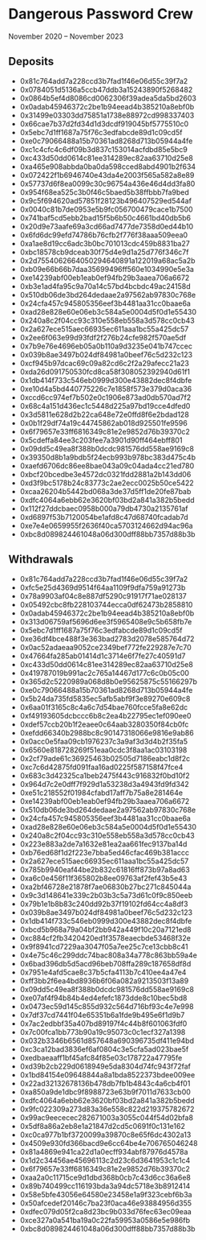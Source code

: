 # Dangerous Password Crew

November 2020 – November 2023

## Deposits

- 0x81c764add7a228ccd3b7fad1f46e06d55c39f7a2
- 0x0784051d5136a5ccb47ddb3a15243890f5268482
- 0x0864b5ef4d8086cd0062306f39adea5da5bd2603
- 0x0adab45946372c2be1b94eead4b385210a8ebf0b
- 0x31499e03303dd75851a1738e88972cd998337403
- 0x66cae7b37d2fd34d1d3dcdf919045bf5775510c0
- 0x5ebc7d1ff1687a75f76c3edfabcde89d1c09cd5f
- 0xe0c79066488a15b70361ad8268d713b05944a4fe
- 0xc1c4cfc4c6df09b3d837c153014acfdbd85e5bc9
- 0xc433d50dd0614c81ee314289ec82aa63710d25e8
- 0xa465e908abbda0ba0da598cced8abd4901b2f634
- 0x072422f1b6946740e43da4e2003f565a582a8e89
- 0x57737d6f8ea0099c30c96754a436e46d4dd3fa80
- 0x954f68ea525c3b0f46c5baed5b38ffbbb7fa9bed
- 0x9c5f694620ad57851f28123b496407529ed544af
- 0x0040c81b7de0953e5b9fc056700479cace1b7500
- 0x741baf5cd5ebb2bad15f5b6b50c4661bd40db5b6
- 0x20d9e73aafe69a3cd66ad7477de7358d0ed44b10
- 0x6fd6dc99efd74786b76cfb2f776f38aaa509eea0
- 0xa1ae8d19cc6adc3b0bc701013cdc459b8831ba27
- 0xbc18578cb9dceab30f75d4e9d1a25d776f346c7f
- 0x2d7554062664050294640891a122019a68ac5a2b
- 0xb09e66b66b7daa35699496ff560e1034990e5e3a
- 0xe14239abf00eb1eab0ef94fb29b3aaea706a6672
- 0xb3e1ad4fa95c9a70a14c57bd4bcbdc49ac24158d
- 0x510db06de3bd264dedaae2a97562ab97830c768e
- 0x24cfa457c945805356eef3b4481aa31cc0baae6a
- 0xad28e828e60e06eb3c584a5e0004d5f0d1e55430
- 0x240a8c2f04cc93c310e558eb558a3d578cc0cb43
- 0x2a627ece515aec66935ec611aaa1bc55a425dc57
- 0x2ee6f063e99d93fdf2f276b24cfe982f570ae5df
- 0x7b9e76e4696eb05a0b110a9d3235e041b747ccec
- 0x039b8ae3497b024df84981a0beef76c5d232c123
- 0xcf945b97dcac69c09a82cd6c2f2a29afecc21a23
- 0xda26d091750530fcd8ca58f308052392940d61f1
- 0x1db414f733c546eb0999d300e43882dec8f4dbfe
- 0xe10d4a5bd440775226c7e1858f573e379d0aca36
- 0xccd6cc974ef7b502e0c1906e873ad0db570ad7f2
- 0x68c4a151d436ec1c5448d225a97bd19cce4dfed0
- 0x3d5811e628d2b22ca648e72e0ffd8f6e2bdad128
- 0x0b1f29df74a19c44745862ab018d925501fe9596
- 0x6f79657e33ff6816349c81e2e9852d76b39370c2
- 0x5cdeffa84ee3c203fee7a3901d90ff464ebff801
- 0x09dd5c49ea8f388b0dcdc981576dd558ae9169c8
- 0x39350d8b1a9bdb5f24ecb993b978bc383d475c4b
- 0xaefd6706dc86ee8bae043a09c04ada4cc21ed780
- 0xbcf20bcedbe3e4572dc0321fdd2881a2b143dd06
- 0xd3f9bc5178b24c83773c2ae2ecc0025b50ce5422
- 0xcaa26204b5442bd068a3de37d5ff1de20fe87bab
- 0xdfc4064a6ebb62e3620bf03bd2a841a382b5bedd
- 0x112f27ddcbaec0958b000a79db4730a2135761af
- 0xd6897f53b7120054be1afd8c47d68740fcadab7d
- 0xe7e4e0659955f2636f40ca5703124662d94ac96a
- 0xbc8d089824461048a06d300dff88bb7357d88b3b


## Withdrawals

- 0x81c764add7a228ccd3b7fad1f46e06d55c39f7a2
- 0xfc5e25d4369d9514f64aa1109f9dfa759a91273b
- 0x78a9903af04c8e887df5290c91917f71ae028137
- 0x05492cbc8fb228103744ecca0df62473b2858810
- 0x0adab45946372c2be1b94eead4b385210a8ebf0b
- 0x313d06759af5696d6ee3f5965408e9c5b658fb7e
- 0x5ebc7d1ff1687a75f76c3edfabcde89d1c09cd5f
- 0xe36df4bce488f3e363bad2783d2078e585764d72
- 0x0ac52adaeaa9052ce2349bef772fe229287e7c70
- 0x47664fa285ab01414d1c3714e6f7fe27c40591d7
- 0xc433d50dd0614c81ee314289ec82aa63710d25e8
- 0x419787019b991ac2c765a14467d177c6c0b05c00
- 0x365d2c5220989a068d8b0e95625875c55166297b
- 0xe0c79066488a15b70361ad8268d713b05944a4fe
- 0x5b24da735fd5835ec5afb5abf9f3e89270e609c8
- 0x6aa01f3165c8c4a6c7d54bae760fcce5fa8e62dc
- 0xf49193605dcbccc6b8c2ea4b22795ec1ef090ee0
- 0xdef57ccb20b1f2eaee0c64aab3280350f84cb0fc
- 0xefdd66340b2988bc8c90147318066e9816e9ab86
- 0x0acc0e5faa09cb1976237c3a9af3d3d4b2f35fa5
- 0x6560e818728269f51eaa0cdc3f8aa1ac03103198
- 0x2cf79ade61c36925463b02505d7186eabc1d8f2c
- 0xc7c6d42875fd091faa16ad0225f587158f47fce4
- 0x683c3d42325ca1beb2475f443c916832f0bd10f2
- 0x964d7c2e0dff7f929d1a53238d3a4943fd9fd342
- 0xe51c218552f01984cfabd17aff7b75a8e281464e
- 0xe14239abf00eb1eab0ef94fb29b3aaea706a6672
- 0x510db06de3bd264dedaae2a97562ab97830c768e
- 0x24cfa457c945805356eef3b4481aa31cc0baae6a
- 0xad28e828e60e06eb3c584a5e0004d5f0d1e55430
- 0x240a8c2f04cc93c310e558eb558a3d578cc0cb43
- 0x223e883a2de7a1632e81ea2aa661fec9137ba14d
- 0xb76ed68f1d2f223e7bba5ed46cfac469b381accc
- 0x2a627ece515aec66935ec611aaa1bc55a425dc57
- 0x785b9940eaf44be2b832c61816ff873b97a8ad63
- 0xa6c0e456f11f365802b8ee09763af2fef43b5e43
- 0xa2bf46728e21878f7ae06830b27bc271c845044a
- 0x9c3d148641e339c2b03b3c5a73d61c0f9c850eeb
- 0x79b1e1b8b83c240dd92b37f19102fd64cc4a8df3
- 0x039b8ae3497b024df84981a0beef76c5d232c123
- 0x1db414f733c546eb0999d300e43882dec8f4dbfe
- 0xbcd5b968a79a04bf2bb942a449f10c20a7121ed8
- 0xc884cf2fb3420420ed1f3578eaecbde53468f32e
- 0x9f8941cd7229aa3047f05a7ee25c7ce13cbb8c41
- 0x4e75c46c299ddc74bac808a34a778c863bb59a4e
- 0x6bad396db5d5acd96beb708ffa289c187658df8d
- 0x7951e4afd5cae8c37b5cfa4113b7c410ee4a47e4
- 0xff3bb2f6ea4bd8936b6f06a082a9213503f13a89
- 0x09dd5c49ea8f388b0dcdc981576dd558ae9169c8
- 0xe07af4f94b84b4ed4efefc1873dde8c10bec5bd8
- 0x0473ec59d145c855d932c564d716bf93c4e7e998
- 0x7df37cd7441f04e65351b6a1fde9b495e6f1d9b7
- 0x7ac2edbbf35a407bd89197f4c44b8f601063fdf0
- 0x7c00fca1bb773b90a19c95073c0c1ecf327a1398
- 0x032b3346b6561d857648a690396735df411e94bd
- 0xc3ca12bad3836ef6af0804c3e5cfa5ad023bae5f
- 0xedbaeaaff1bf45afc84f85e03c178722a47795fe
- 0xd39b2cb229d0618949e5da8304d74fc943f72faf
- 0x1bd84154e09648844a8a1bda8522373bdee009ee
- 0x22ad32132678136b478db7fb1b4843c4a6cb4f01
- 0xa850a9de1dbc9f8988723e63b9f7011d7633cb00
- 0xdfc4064a6ebb62e3620bf03bd2a841a382b5bedd
- 0x9fc022309a273d83a36e558c822d219375782672
- 0x99ac9eececec282671003a3055c044f54d02bfa8
- 0x5df8a86a2eb8e1a21847d2cd5c0691f0c131e162
- 0xc0ca977b1bf3720099a39870c8e65f6dc4302a13
- 0x4509e930fd366bacd9e6cc64be4e706765046248
- 0x81a4869e941ca22d1a0ecff934abf87976d4578a
- 0x1d2c34456ae45696113c2d23c6d3641953c1c1c4
- 0x6f79657e33ff6816349c81e2e9852d76b39370c2
- 0xaa2a0c11715ce9d1dbd368b0cb7c43d6cc36a6e8
- 0x89b740499cc116193bda3a94dc5718e3b8912414
- 0x58e5bfe43056e64580e23458e1a9f323cebf6b3a
- 0x50afcedef20146c7ba23f0aca46e93884956d355
- 0xdfec079d05f2ca8d23bc9b033d76fec63ec09eaa
- 0xce327a0a541ba19a0c22fa59953a0586e5e986fb
- 0xbc8d089824461048a06d300dff88bb7357d88b3b